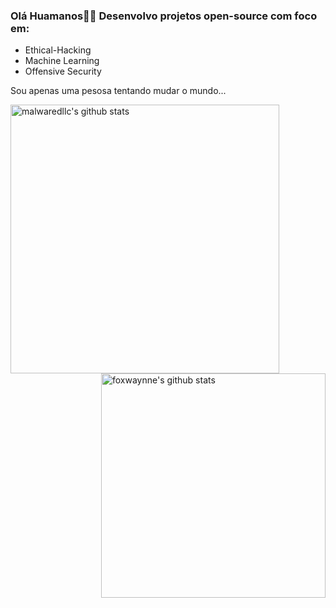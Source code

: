 ### Olá Huamanos🙋‍♂️ Desenvolvo projetos open-source com foco em:
- Ethical-Hacking
- Machine Learning
- Offensive Security

Sou apenas uma pesosa tentando mudar o mundo...

<img align="left" width="430" height="auto" alt="malwaredllc's github stats" src="https://github-readme-stats.vercel.app/api?username=foxwaynne&hide_border=true&title_color=0ff54c&icon_color=0ff54c&text_color=c9d1d9&bg_color=0d1117&show_icons=true;count_private=true&amp;include_all_commits=true">

<img align="right" width="359" height="auto" alt="foxwaynne's github stats" src="https://github-readme-stats.vercel.app/api/top-langs/?username=foxwaynne&hide_border=true&title_color=0ff54c&icon_color=0ff54c&text_color=c9d1d9&bg_color=0d1117&layout=compact&amp;show_icons=true&amp;">


